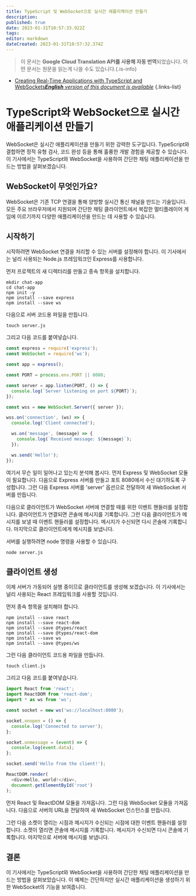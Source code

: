 ```yaml
---
title: TypeScript 및 WebSocket으로 실시간 애플리케이션 만들기
description: 
published: true
date: 2023-01-31T10:57:33.922Z
tags: 
editor: markdown
dateCreated: 2023-01-31T10:57:32.374Z
---
```


> 이 문서는 **Google Cloud Translation API를 사용해 자동 번역**되었습니다.
어떤 문서는 원문을 읽는게 나을 수도 있습니다.{.is-info}

- [Creating Real-Time Applications with TypeScript and WebSockets***English** version of this document is available*](/en/Knowledge-base/TypeScript/creating-real-time-applications-with-typescript-and-websockets)
{.links-list}



# TypeScript와 WebSocket으로 실시간 애플리케이션 만들기

WebSocket은 실시간 애플리케이션을 만들기 위한 강력한 도구입니다. TypeScript와 결합하면 정적 유형 검사, 코드 완성 등을 통해 훌륭한 개발 경험을 제공할 수 있습니다. 이 기사에서는 TypeScript와 WebSocket을 사용하여 간단한 채팅 애플리케이션을 만드는 방법을 살펴보겠습니다.

## WebSocket이 무엇인가요?

WebSocket은 기존 TCP 연결을 통해 양방향 실시간 통신 채널을 만드는 기술입니다. 모든 주요 브라우저에서 지원되며 간단한 채팅 클라이언트에서 복잡한 멀티플레이어 게임에 이르기까지 다양한 애플리케이션을 만드는 데 사용할 수 있습니다.

## 시작하기

시작하려면 WebSocket 연결을 처리할 수 있는 서버를 설정해야 합니다. 이 기사에서는 널리 사용되는 Node.js 프레임워크인 Express를 사용합니다.

먼저 프로젝트의 새 디렉터리를 만들고 종속 항목을 설치합니다.

```
mkdir chat-app
cd chat-app
npm init -y
npm install --save express
npm install --save ws
```

다음으로 서버 코드용 파일을 만듭니다.

```
touch server.js
```

그리고 다음 코드를 붙여넣습니다.

```javascript
const express = require('express');
const WebSocket = require('ws');

const app = express();

const PORT = process.env.PORT || 8080;

const server = app.listen(PORT, () => {
  console.log(`Server listening on port ${PORT}`);
});

const wss = new WebSocket.Server({ server });

wss.on('connection', (ws) => {
  console.log('Client connected');

  ws.on('message', (message) => {
    console.log(`Received message: ${message}`);
  });

  ws.send('Hello!');
});
```

여기서 무슨 일이 일어나고 있는지 분석해 봅시다. 먼저 Express 및 WebSocket 모듈이 필요합니다. 다음으로 Express 서버를 만들고 포트 8080에서 수신 대기하도록 구성합니다. 그런 다음 Express 서버를 'server' 옵션으로 전달하여 새 WebSocket 서버를 만듭니다.

다음으로 클라이언트가 WebSocket 서버에 연결할 때를 위한 이벤트 핸들러를 설정합니다. 클라이언트가 연결되면 콘솔에 메시지를 기록합니다. 그런 다음 클라이언트가 메시지를 보낼 때 이벤트 핸들러를 설정합니다. 메시지가 수신되면 다시 콘솔에 기록합니다. 마지막으로 클라이언트에게 메시지를 보냅니다.

서버를 실행하려면 node 명령을 사용할 수 있습니다.

```
node server.js
```

## 클라이언트 생성

이제 서버가 가동되어 실행 중이므로 클라이언트를 생성해 보겠습니다. 이 기사에서는 널리 사용되는 React 프레임워크를 사용할 것입니다.

먼저 종속 항목을 설치해야 합니다.

```
npm install --save react
npm install --save react-dom
npm install --save @types/react
npm install --save @types/react-dom
npm install --save ws
npm install --save @types/ws
```

그런 다음 클라이언트 코드용 파일을 만듭니다.

```
touch client.js
```

그리고 다음 코드를 붙여넣습니다.

```javascript
import React from 'react';
import ReactDOM from 'react-dom';
import * as ws from 'ws';

const socket = new ws('ws://localhost:8080');

socket.onopen = () => {
  console.log('Connected to server');
};

socket.onmessage = (event) => {
  console.log(event.data);
};

socket.send('Hello from the client!');

ReactDOM.render(
  <div>Hello, world!</div>,
  document.getElementById('root')
);
```

먼저 React 및 ReactDOM 모듈을 가져옵니다. 그런 다음 WebSocket 모듈을 가져옵니다. 다음으로 서버의 URL을 전달하여 새 WebSocket 인스턴스를 만듭니다.

그런 다음 소켓이 열리는 시점과 메시지가 수신되는 시점에 대한 이벤트 핸들러를 설정합니다. 소켓이 열리면 콘솔에 메시지를 기록합니다. 메시지가 수신되면 다시 콘솔에 기록합니다. 마지막으로 서버에 메시지를 보냅니다.

## 결론

이 기사에서는 TypeScript와 WebSocket을 사용하여 간단한 채팅 애플리케이션을 만드는 방법을 살펴보았습니다. 이 예제는 간단하지만 실시간 애플리케이션을 생성하기 위한 WebSocket의 기능을 보여줍니다.